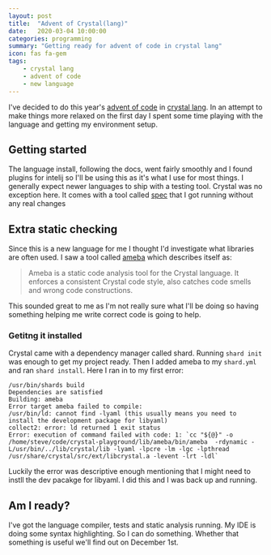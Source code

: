 ```yaml
---
layout: post
title:  "Advent of Crystal(lang)"
date:   2020-03-04 10:00:00
categories: programming
summary: "Getting ready for advent of code in crystal lang"
icon: fas fa-gem
tags:
    - crystal lang
    - advent of code
    - new language
---
```


I've decided to do this year's [advent of code][website-advent] in [crystal lang][website-crystal].
In an attempt to make things more relaxed on the first day I spent
some time playing with the language and getting my environment 
setup.


## Getting started
The language install, following the docs, went fairly smoothly and I found plugins for intelij so I'll be using this as it's
what I use for most things. I generally expect newer languages to ship with a testing tool. Crystal was no exception here.
It comes with a tool called [spec][crystal-spec] that I got running without any real changes


## Extra static checking
Since this is a new language for me I thought I'd investigate what libraries are often used. I saw a tool called [ameba][crystal-ameba] which describes itself as:
> Ameba is a static code analysis tool for the Crystal language. It enforces a consistent Crystal code style, also catches code smells and wrong code constructions.

This sounded great to me as I'm not really sure what I'll be doing so having something helping me write correct code is going to help.

### Getitng it installed
Crystal came with a dependency manager called shard. Running `shard init` was enough to get my project ready. Then I added ameba to my `shard.yml` and ran `shard install`. Here I ran in to my first error:

```
/usr/bin/shards build 
Dependencies are satisfied
Building: ameba
Error target ameba failed to compile:
/usr/bin/ld: cannot find -lyaml (this usually means you need to install the development package for libyaml)
collect2: error: ld returned 1 exit status
Error: execution of command failed with code: 1: `cc "${@}" -o /home/steve/code/crystal-playground/lib/ameba/bin/ameba  -rdynamic -L/usr/bin/../lib/crystal/lib -lyaml -lpcre -lm -lgc -lpthread /usr/share/crystal/src/ext/libcrystal.a -levent -lrt -ldl`
```

Luckily the error was descriptive enough mentioning that I might need to instll the dev pacakge for libyaml. I did this and I was back up and running.


## Am I ready?

I've got the language compiler, tests and static analysis running. My IDE is doing some syntax highlighting. So I can do something. Whether that something is useful we'll find out on December 1st.

[website-advent]: https://adventofcode.com/
[website-crystal]: https://crystal-lang.org/
[crystal-spec]: https://crystal-lang.org/reference/guides/testing.html
[crystal-ameba]: https://crystalshards.org/shards/github/crystal-ameba/ameba
